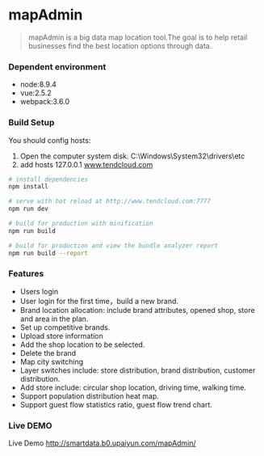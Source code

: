 # mapAdmin

> mapAdmin is a big data map location tool.The goal is to help retail businesses find the best location options through data.

### Dependent environment
- node:8.9.4
- vue:2.5.2
- webpack:3.6.0

### Build Setup

You should config hosts:

1. Open the computer system disk. C:\Windows\System32\drivers\etc
2. add hosts 127.0.0.1 www.tendcloud.com

``` bash
# install dependencies
npm install

# serve with hot reload at http://www.tendcloud.com:7777
npm run dev

# build for production with minification
npm run build

# build for production and view the bundle analyzer report
npm run build --report
```

### Features
- Users login
- User login for the first time，build a new brand.
- Brand location allocation: include brand attributes, opened shop, store and area in the plan.
- Set up competitive brands.
- Upload store information
- Add the shop location to be selected.
- Delete the brand
- Map city switching
- Layer switches include: store distribution, brand distribution, customer distribution.
- Add store include: circular shop location, driving time, walking time.
- Support population distribution heat map.
- Support guest flow statistics ratio, guest flow trend chart.

### Live DEMO
Live Demo http://smartdata.b0.upaiyun.com/mapAdmin/
